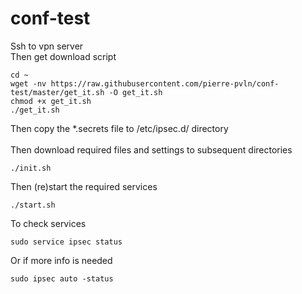 # conf-test
Ssh to vpn server<br>
Then get download script
```
cd ~
wget -nv https://raw.githubusercontent.com/pierre-pvln/conf-test/master/get_it.sh -O get_it.sh
chmod +x get_it.sh
./get_it.sh
```
Then copy the \*.secrets file to /etc/ipsec.d/ directory<br>
<br>
Then download required files and settings to subsequent directories
```
./init.sh
```
Then (re)start the required services
```
./start.sh
```
To check services
```
sudo service ipsec status
```
Or if more info is needed
```
sudo ipsec auto -status
```
